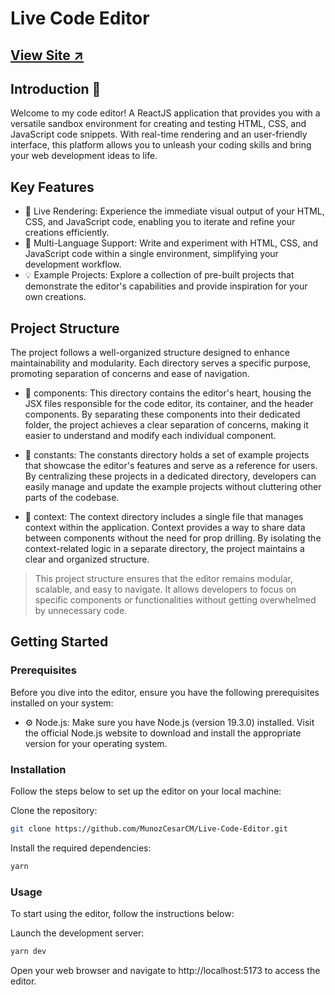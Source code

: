 # Live Code Editor

## [View Site ↗️](https://code-editor-munozcesar.netlify.app/)

## Introduction 🚀
Welcome to my code editor! A ReactJS application that provides you with a versatile sandbox environment for creating and testing HTML, CSS, and JavaScript code snippets. With real-time rendering and an user-friendly interface, this platform allows you to unleash your coding skills and bring your web development ideas to life.

## Key Features
* 🌟 Live Rendering: Experience the immediate visual output of your HTML, CSS, and JavaScript code, enabling you to iterate and refine your creations efficiently.
* 🧩 Multi-Language Support: Write and experiment with HTML, CSS, and JavaScript code within a single environment, simplifying your development workflow.
* 💡 Example Projects: Explore a collection of pre-built projects that demonstrate the editor's capabilities and provide inspiration for your own creations.

## Project Structure
The project follows a well-organized structure designed to enhance maintainability and modularity. Each directory serves a specific purpose, promoting separation of concerns and ease of navigation.

* 📂 components: This directory contains the editor's heart, housing the JSX files responsible for the code editor, its container, and the header components. By separating these components into their dedicated folder, the project achieves a clear separation of concerns, making it easier to understand and modify each individual component.

* 📂 constants: The constants directory holds a set of example projects that showcase the editor's features and serve as a reference for users. By centralizing these projects in a dedicated directory, developers can easily manage and update the example projects without cluttering other parts of the codebase.

* 📂 context: The context directory includes a single file that manages context within the application. Context provides a way to share data between components without the need for prop drilling. By isolating the context-related logic in a separate directory, the project maintains a clear and organized structure.

> This project structure ensures that the editor remains modular, scalable, and easy to navigate. It allows developers to focus on specific components or functionalities without getting overwhelmed by unnecessary code.

## Getting Started
### Prerequisites

Before you dive into the editor, ensure you have the following prerequisites installed on your system:

* ⚙️ Node.js: Make sure you have Node.js (version 19.3.0) installed. Visit the official Node.js website to download and install the appropriate version for your operating system.

### Installation

Follow the steps below to set up the editor on your local machine:

Clone the repository:

```sh
git clone https://github.com/MunozCesarCM/Live-Code-Editor.git
```
  
Install the required dependencies:

```sh
yarn
```
  
### Usage
To start using the editor, follow the instructions below:

Launch the development server:

```sh
yarn dev
```

Open your web browser and navigate to http://localhost:5173 to access the editor.
